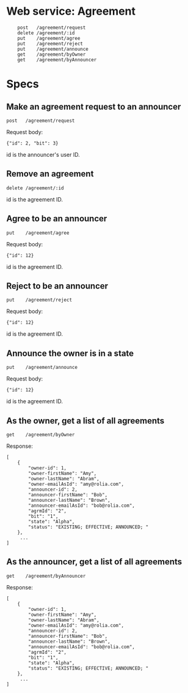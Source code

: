 # Web service: Agreement
```
	post   /agreement/request
	delete /agreement/:id
	put    /agreement/agree
	put    /agreement/reject
	put    /agreement/announce
	get    /agreement/byOwner
	get    /agreement/byAnnouncer
```

# Specs

## Make an agreement request to an announcer

	post   /agreement/request

Request body:

	{"id": 2, "bit": 3}

id is the announcer's user ID.

## Remove an agreement

	delete /agreement/:id

id is the agreement ID.

## Agree to be an announcer

	put    /agreement/agree

Request body:

	{"id": 12}

id is the agreement ID.

## Reject to be an announcer

	put    /agreement/reject

Request body:

	{"id": 12}

id is the agreement ID.

## Announce the owner is in a state

	put    /agreement/announce

Request body:

	{"id": 12}

id is the agreement ID.

## As the owner, get a list of all agreements
	get    /agreement/byOwner

Response:
```
[
    {
        "owner-id": 1,
        "owner-firstName": "Amy",
        "owner-lastName": "Abram",
        "owner-emailAsId": "amy@rolia.com",
        "announcer-id": 2,
        "announcer-firstName": "Bob",
        "announcer-lastName": "Brown",
        "announcer-emailAsId": "bob@rolia.com",
        "agrmId": "2",
        "bit": "1",
        "state": "Alpha",
        "status": "EXISTING; EFFECTIVE; ANNOUNCED; "
    },
	 ...
]
```

## As the announcer, get a list of all agreements

	get    /agreement/byAnnouncer

Response:
```
[
    {
        "owner-id": 1,
        "owner-firstName": "Amy",
        "owner-lastName": "Abram",
        "owner-emailAsId": "amy@rolia.com",
        "announcer-id": 2,
        "announcer-firstName": "Bob",
        "announcer-lastName": "Brown",
        "announcer-emailAsId": "bob@rolia.com",
        "agrmId": "2",
        "bit": "1",
        "state": "Alpha",
        "status": "EXISTING; EFFECTIVE; ANNOUNCED; "
    },
	 ...
]
```
